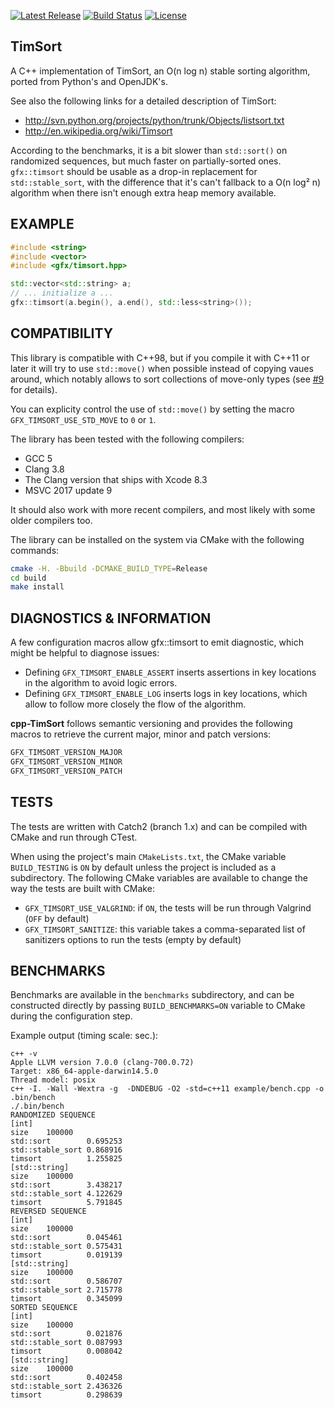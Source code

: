 [![Latest Release](https://img.shields.io/badge/release-cpp--TimSort%2F1.0.0-blue.svg)](https://github.com/timsort/cpp-TimSort/releases)
[![Build Status](https://travis-ci.org/timsort/cpp-TimSort.svg?branch=master)](https://travis-ci.org/timsort/cpp-TimSort)
[![License](https://img.shields.io/:license-mit-blue.svg)](https://doge.mit-license.org)

## TimSort

A C++ implementation of TimSort, an O(n log n) stable sorting algorithm, ported from Python's and OpenJDK's.

See also the following links for a detailed description of TimSort:
* http://svn.python.org/projects/python/trunk/Objects/listsort.txt
* http://en.wikipedia.org/wiki/Timsort

According to the benchmarks, it is a bit slower than `std::sort()` on randomized sequences, but much faster on
partially-sorted ones. `gfx::timsort` should be usable as a drop-in replacement for `std::stable_sort`, with the
difference that it's can't fallback to a O(n log² n) algorithm when there isn't enough extra heap memory available.

## EXAMPLE

```cpp
#include <string>
#include <vector>
#include <gfx/timsort.hpp>

std::vector<std::string> a;
// ... initialize a ...
gfx::timsort(a.begin(), a.end(), std::less<string>());
```

## COMPATIBILITY

This library is compatible with C++98, but if you compile it with C++11 or later it will try to use `std::move()`
when possible instead of copying vaues around, which notably allows to sort collections of move-only types (see
[#9](https://github.com/gfx/cpp-TimSort/pull/9) for details).

You can explicity control the use of `std::move()` by setting the macro `GFX_TIMSORT_USE_STD_MOVE` to `0` or `1`.

The library has been tested with the following compilers:
* GCC 5
* Clang 3.8
* The Clang version that ships with Xcode 8.3
* MSVC 2017 update 9

It should also work with more recent compilers, and most likely with some older compilers too.

The library can be installed on the system via CMake with the following commands:

```sh
cmake -H. -Bbuild -DCMAKE_BUILD_TYPE=Release
cd build
make install
```

## DIAGNOSTICS & INFORMATION

A few configuration macros allow gfx::timsort to emit diagnostic, which might be helpful to diagnose issues:
* Defining `GFX_TIMSORT_ENABLE_ASSERT` inserts assertions in key locations in the algorithm to avoid logic errors.
* Defining `GFX_TIMSORT_ENABLE_LOG` inserts logs in key locations, which allow to follow more closely the flow of the algorithm.

**cpp-TimSort** follows semantic versioning and provides the following macros to retrieve the current major, minor
and patch versions:

```cpp
GFX_TIMSORT_VERSION_MAJOR
GFX_TIMSORT_VERSION_MINOR
GFX_TIMSORT_VERSION_PATCH
```

## TESTS

The tests are written with Catch2 (branch 1.x) and can be compiled with CMake and run through CTest.

When using the project's main `CMakeLists.txt`, the CMake variable `BUILD_TESTING` is `ON` by default unless the
project is included as a subdirectory. The following CMake variables are available to change the way the tests are
built with CMake:
* `GFX_TIMSORT_USE_VALGRIND`: if `ON`, the tests will be run through Valgrind (`OFF` by default)
* `GFX_TIMSORT_SANITIZE`: this variable takes a comma-separated list of sanitizers options to run the tests (empty by default)

## BENCHMARKS

Benchmarks are available in the `benchmarks` subdirectory, and can be constructed directly by passing `BUILD_BENCHMARKS=ON`
variable to CMake during the configuration step.

Example output (timing scale: sec.):

    c++ -v
    Apple LLVM version 7.0.0 (clang-700.0.72)
    Target: x86_64-apple-darwin14.5.0
    Thread model: posix
    c++ -I. -Wall -Wextra -g  -DNDEBUG -O2 -std=c++11 example/bench.cpp -o .bin/bench
    ./.bin/bench
    RANDOMIZED SEQUENCE
    [int]
    size	100000
    std::sort        0.695253
    std::stable_sort 0.868916
    timsort          1.255825
    [std::string]
    size	100000
    std::sort        3.438217
    std::stable_sort 4.122629
    timsort          5.791845
    REVERSED SEQUENCE
    [int]
    size	100000
    std::sort        0.045461
    std::stable_sort 0.575431
    timsort          0.019139
    [std::string]
    size	100000
    std::sort        0.586707
    std::stable_sort 2.715778
    timsort          0.345099
    SORTED SEQUENCE
    [int]
    size	100000
    std::sort        0.021876
    std::stable_sort 0.087993
    timsort          0.008042
    [std::string]
    size	100000
    std::sort        0.402458
    std::stable_sort 2.436326
    timsort          0.298639
